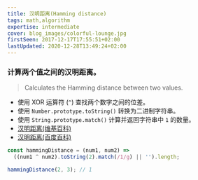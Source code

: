 ```yaml
---
title: 汉明距离(Hamming distance)
tags: math,algorithm
expertise: intermediate
cover: blog_images/colorful-lounge.jpg
firstSeen: 2017-12-17T17:55:51+02:00
lastUpdated: 2020-12-28T13:49:24+02:00
---
```


### 计算两个值之间的汉明距离。
> Calculates the Hamming distance between two values.

- 使用 XOR 运算符 (`^`) 查找两个数字之间的位差。
- 使用 `Number.prototype.toString()` 转换为二进制字符串。
- 使用 `String.prototype.match()` 计算并返回字符串中 `1` 的数量。
- [汉明距离(维基百科)](https://zh.wikipedia.org/zh-cn/%E6%B1%89%E6%98%8E%E8%B7%9D%E7%A6%BB)
- [汉明距离(百度百科)](https://baike.baidu.com/item/%E6%B1%89%E6%98%8E%E8%B7%9D%E7%A6%BB/475174)

```js
const hammingDistance = (num1, num2) =>
  ((num1 ^ num2).toString(2).match(/1/g) || '').length;
```

```js
hammingDistance(2, 3); // 1
```
